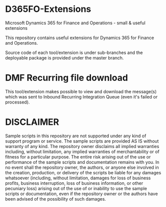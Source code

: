 # D365FO-Extensions
Microsoft Dynamics 365 for Finance and Operations - small &amp; useful extensions

This repository contains useful extensions for Dynamics 365 for Finance and Operations.

Source code of each tool/extension is under sub-branches and the deployable package is provided under the master branch.

# DMF Recurring file download
This tool/extension makes possible to view and download the message(s) which was sent to Inbound Recurring Integration Queue (even it's failed or processed).

# DISCLAIMER

Sample scripts in this repository are not supported under any kind of support program or service. The sample scripts are provided AS IS without warranty of any kind. The repository owner disclaims all implied warranties including, without limitation, any implied warranties of merchantability or of fitness for a particular purpose. The entire risk arising out of the use or performance of the sample scripts and documentation remains with you. In no event shall the repository owner, the authors, or anyone else involved in the creation, production, or delivery of the scripts be liable for any damages whatsoever (including, without limitation, damages for loss of business profits, business interruption, loss of business information, or other pecuniary loss) arising out of the use of or inability to use the sample scripts or documentation, even if the repository owner or the authors have been advised of the possibility of such damages.

